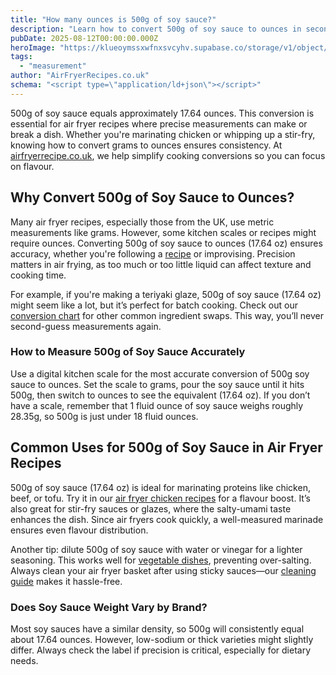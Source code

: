 ```yaml
---
title: "How many ounces is 500g of soy sauce?"
description: "Learn how to convert 500g of soy sauce to ounces in seconds. Perfect for air fryer recipes and precise cooking measurements."
pubDate: 2025-08-12T00:00:00.000Z
heroImage: "https://klueoymssxwfnxsvcyhv.supabase.co/storage/v1/object/public/md/500g-soy-sauce-to-ounces-f7686c2a.webp"
tags:
  - "measurement"
author: "AirFryerRecipes.co.uk"
schema: "<script type=\"application/ld+json\"></script>"
---
```


<p>500g of soy sauce equals approximately 17.64 ounces. This conversion is essential for air fryer recipes where precise measurements can make or break a dish. Whether you're marinating chicken or whipping up a stir-fry, knowing how to convert grams to ounces ensures consistency. At <a href=https://www.airfryerrecipe.co.uk>airfryerrecipe.co.uk</a>, we help simplify cooking conversions so you can focus on flavour.</p>  

<h2>Why Convert 500g of Soy Sauce to Ounces?</h2>  
<p>Many air fryer recipes, especially those from the UK, use metric measurements like grams. However, some kitchen scales or recipes might require ounces. Converting 500g of soy sauce to ounces (17.64 oz) ensures accuracy, whether you're following a <a href=https://www.airfryerrecipe.co.uk/recipes>recipe</a> or improvising. Precision matters in air frying, as too much or too little liquid can affect texture and cooking time.</p>  

<p>For example, if you're making a teriyaki glaze, 500g of soy sauce (17.64 oz) might seem like a lot, but it’s perfect for batch cooking. Check out our <a href=https://www.airfryerrecipe.co.uk/air-fryer-conversion-chart>conversion chart</a> for other common ingredient swaps. This way, you’ll never second-guess measurements again.</p>  

<h3>How to Measure 500g of Soy Sauce Accurately</h3>  
<p>Use a digital kitchen scale for the most accurate conversion of 500g soy sauce to ounces. Set the scale to grams, pour the soy sauce until it hits 500g, then switch to ounces to see the equivalent (17.64 oz). If you don’t have a scale, remember that 1 fluid ounce of soy sauce weighs roughly 28.35g, so 500g is just under 18 fluid ounces.</p>  

<h2>Common Uses for 500g of Soy Sauce in Air Fryer Recipes</h2>  
<p>500g of soy sauce (17.64 oz) is ideal for marinating proteins like chicken, beef, or tofu. Try it in our <a href=https://www.airfryerrecipe.co.uk/recipe-category/chicken>air fryer chicken recipes</a> for a flavour boost. It’s also great for stir-fry sauces or glazes, where the salty-umami taste enhances the dish. Since air fryers cook quickly, a well-measured marinade ensures even flavour distribution.</p>  

<p>Another tip: dilute 500g of soy sauce with water or vinegar for a lighter seasoning. This works well for <a href=https://www.airfryerrecipe.co.uk/recipe-category/vegetables>vegetable dishes</a>, preventing over-salting. Always clean your air fryer basket after using sticky sauces—our <a href=https://www.airfryerrecipe.co.uk/air-fryer-cleaner>cleaning guide</a> makes it hassle-free.</p>  

<h3>Does Soy Sauce Weight Vary by Brand?</h3>  
<p>Most soy sauces have a similar density, so 500g will consistently equal about 17.64 ounces. However, low-sodium or thick varieties might slightly differ. Always check the label if precision is critical, especially for dietary needs.</p>